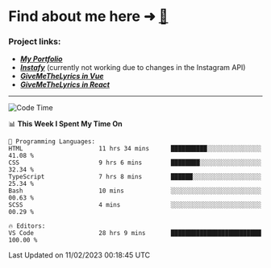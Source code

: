 # Find about me here ➜ [🧑](https://pauabella.dev)

### Project links:
- ***[My Portfolio](https://pauabella.dev)***
- ***[Instafy](https://instafy.me)*** (currently not working due to changes in the Instagram API)
- ***[GiveMeTheLyrics in Vue](https://lyrics.pauabella.dev)***
- ***[GiveMeTheLyrics in React](https://pauabella.dev/GiveMeTheLyrics)***

---
<!--START_SECTION:waka-->
![Code Time](http://img.shields.io/badge/Code%20Time-1%2C877%20hrs%2059%20mins-blue)

📊 **This Week I Spent My Time On** 

```text
💬 Programming Languages: 
HTML                     11 hrs 34 mins      ██████████░░░░░░░░░░░░░░░   41.08 % 
CSS                      9 hrs 6 mins        ████████░░░░░░░░░░░░░░░░░   32.34 % 
TypeScript               7 hrs 8 mins        ██████░░░░░░░░░░░░░░░░░░░   25.34 % 
Bash                     10 mins             ░░░░░░░░░░░░░░░░░░░░░░░░░   00.63 % 
SCSS                     4 mins              ░░░░░░░░░░░░░░░░░░░░░░░░░   00.29 % 

🔥 Editors: 
VS Code                  28 hrs 9 mins       █████████████████████████   100.00 % 

```


 Last Updated on 11/02/2023 00:18:45 UTC
<!--END_SECTION:waka-->
